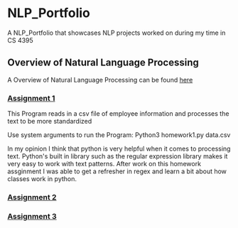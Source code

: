 # NLP_Portfolio
A NLP_Portfolio that showcases NLP projects worked on during my time in CS 4395

## Overview of Natural Language Processing
A Overview of Natural Language Processing can be found [here](https://github.com/Priyesh0223/NLP_Portfolio/blob/main/Overview%20of%20NLP.pdf)

### [Assignment 1](https://github.com/Priyesh0223/NLP_Portfolio/tree/main/Homework1)

This Program reads in a csv file of employee information and processes the text to be more standardized

Use system arguments to run the Program: Python3 homework1.py data.csv

In my opinion I think that python is very helpful when it comes to processing text. Python's built in library such as the regular expression library makes it very easy to work with text patterns. After work on this homework assginment I was able to get a refresher in regex and learn a bit about how classes work in python. 


### [Assignment 2](https://github.com/Priyesh0223/NLP_Portfolio/tree/main/Homework%202)

### [Assignment 3](https://github.com/Priyesh0223/NLP_Portfolio/blob/main/Assignment3.ipynb)
